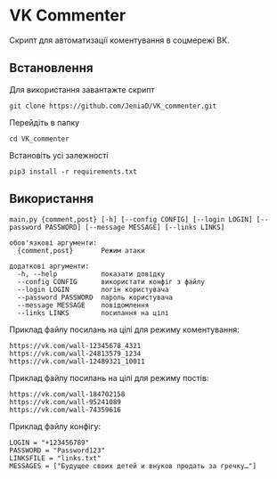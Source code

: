 # VK Commenter
Скрипт для автоматизації коментування в соцмережі ВК.

## Встановлення
Для використання завантажте скрипт
```
git clone https://github.com/JeniaD/VK_commenter.git
```

Перейдіть в папку
```
cd VK_commenter
```

Встановіть усі залежності
```
pip3 install -r requirements.txt
```

## Використання

```
main.py {comment,post} [-h] [--config CONFIG] [--login LOGIN] [--password PASSWORD] [--message MESSAGE] [--links LINKS]

обов'язкові аргументи:
  {comment,post}       Режим атаки

додаткові аргументи:
  -h, --help           показати довідку
  --config CONFIG      використати конфіг з файлу
  --login LOGIN        логін користувача
  --password PASSWORD  пароль користувача
  --message MESSAGE    повідомлення
  --links LINKS        посилання на цілі
```

Приклад файлу посилань на цілі для режиму коментування:
```
https://vk.com/wall-12345678_4321
https://vk.com/wall-24813579_1234
https://vk.com/wall-12489321_10011
```

Приклад файлу посилань на цілі для режиму постів:
```
https://vk.com/wall-184702158
https://vk.com/wall-95241089
https://vk.com/wall-74359616
```

Приклад файлу конфігу:
```
LOGIN = "+123456789"
PASSWORD = "Password123"
LINKSFILE = "links.txt"
MESSAGES = ["Будущее своих детей и внуков продать за гречку…"]
```

